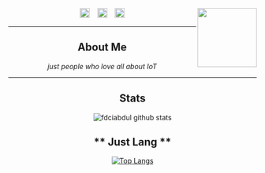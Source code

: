 <img src="https://avatars3.githubusercontent.com/u/31664438?s=460&u=f6e9b3065614ae844688db7598de023d69882b89&v=4" width="120" height="120" align="right">

<center>
<a href="https://fb.me/fdciabdul"><img src="https://image.flaticon.com/icons/svg/174/174848.svg" alt="alt text" width="20" height="20"></a>      &nbsp;&nbsp;   <a href="https://instagram.com/fdciabdul"><img src="https://image.flaticon.com/icons/svg/174/174855.svg" alt="alt text" width="20" height="20"></a>
 &nbsp;&nbsp; 
<a href="https://pinterest.com/fdciabdul"><img src="https://image.flaticon.com/icons/svg/174/174863.svg" alt="alt text" width="20" height="20"></a>



___

## **About Me**

_just people who love all about IoT_
___
## **Stats**
![fdciabdul github stats](https://github-readme-stats.vercel.app/api?username=fdciabdul&show_icons=true&title_color=000&icon_color=79ff97&text_color=000)

## ** Just Lang **
[![Top Langs](https://github-readme-stats.vercel.app/api/top-langs/?username=fdciabdul)](https://github.com/fdciabdul/)
